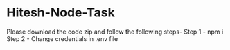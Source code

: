 # Hitesh-Node-Task

Please download the code zip and follow the following steps-
Step 1 - npm i
Step 2 - Change credentials in .env file
